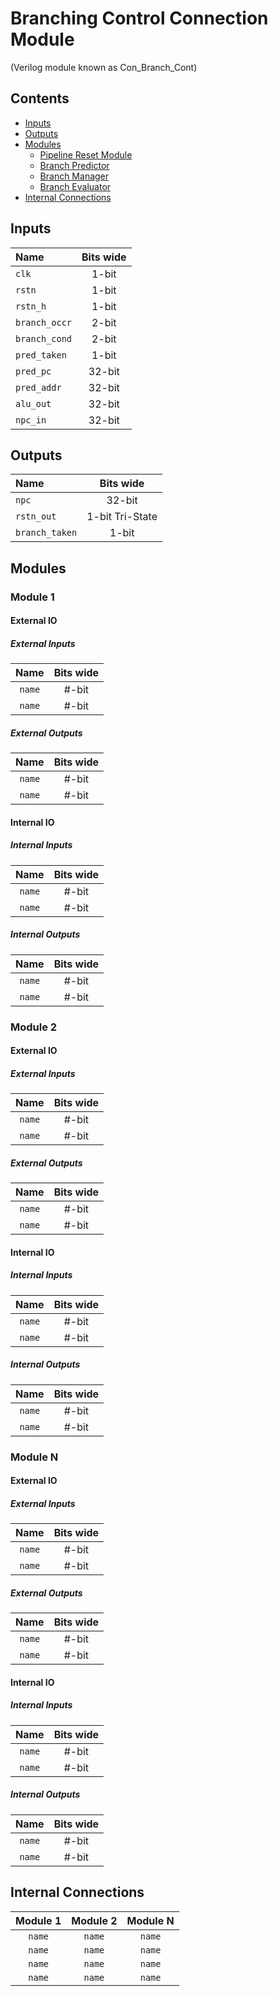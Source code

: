 # Branching Control Connection Module #
(Verilog module known as Con_Branch_Cont)

## Contents
* [Inputs](#inputs)
* [Outputs](#outputs)
* [Modules](#modules)
  * [Pipeline Reset Module](#pipeline_reset_module)
  * [Branch Predictor](#branch_predictor)
  * [Branch Manager](#branch_manager)
  * [Branch Evaluator](#branch_evaluator)
* [Internal Connections](#internal_connections)

## Inputs
|Name|Bits wide|
|:---|:---:|
|```clk```|1-bit|
|```rstn```|1-bit|
|```rstn_h```|1-bit|
|```branch_occr```|2-bit|
|```branch_cond```|2-bit|
|```pred_taken```|1-bit|
|```pred_pc```|32-bit|
|```pred_addr```|32-bit|
|```alu_out```|32-bit|
|```npc_in```|32-bit|

## Outputs
|Name|Bits wide|
|:---|:---:|
|```npc```|32-bit|
|```rstn_out```|1-bit Tri-State|
|```branch_taken```|1-bit|

## Modules

### Module 1

#### External IO

##### External Inputs
|Name|Bits wide|
|:---:|:---:|
|```name```|#-bit|
|```name```|#-bit|

##### External Outputs
|Name|Bits wide|
|:---:|:---:|
|```name```|#-bit|
|```name```|#-bit|

#### Internal IO

##### Internal Inputs
|Name|Bits wide|
|:---:|:---:|
|```name```|#-bit|
|```name```|#-bit|

##### Internal Outputs
|Name|Bits wide|
|:---:|:---:|
|```name```|#-bit|
|```name```|#-bit|

### Module 2

#### External IO

##### External Inputs
|Name|Bits wide|
|:---:|:---:|
|```name```|#-bit|
|```name```|#-bit|

##### External Outputs
|Name|Bits wide|
|:---:|:---:|
|```name```|#-bit|
|```name```|#-bit|

#### Internal IO

##### Internal Inputs
|Name|Bits wide|
|:---:|:---:|
|```name```|#-bit|
|```name```|#-bit|

##### Internal Outputs
|Name|Bits wide|
|:---:|:---:|
|```name```|#-bit|
|```name```|#-bit|

### Module N

#### External IO

##### External Inputs
|Name|Bits wide|
|:---:|:---:|
|```name```|#-bit|
|```name```|#-bit|

##### External Outputs
|Name|Bits wide|
|:---:|:---:|
|```name```|#-bit|
|```name```|#-bit|

#### Internal IO

##### Internal Inputs
|Name|Bits wide|
|:---:|:---:|
|```name```|#-bit|
|```name```|#-bit|

##### Internal Outputs
|Name|Bits wide|
|:---:|:---:|
|```name```|#-bit|
|```name```|#-bit|

## Internal Connections

|Module 1|Module 2|Module N|
|:---:|:---:|:---:|
|```name```|```name```|```name```|
|```name```|```name```|```name```|
|```name```|```name```|```name```|
|```name```|```name```|```name```|
